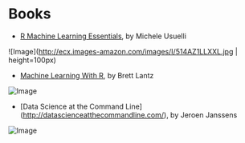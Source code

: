 # Books
* [R Machine Learning Essentials](http://www.amazon.com/Machine-Learning-Essentials-Michele-Usuelli/dp/178398774X), by Michele Usuelli

![Image](http://ecx.images-amazon.com/images/I/514AZ1LLXXL.jpg | height=100px)

* [Machine Learning With R](http://www.amazon.com/Machine-Learning-R-Brett-Lantz/dp/1782162143), by Brett Lantz

![Image](http://ecx.images-amazon.com/images/I/518PBAYk%2BxL.jpg?raw=true)

* [Data Science at the Command Line] (http://datascienceatthecommandline.com/), by Jeroen Janssens

![Image](http://datascienceatthecommandline.com/assets/img/data-science-at-the-command-line.png?raw=true)
